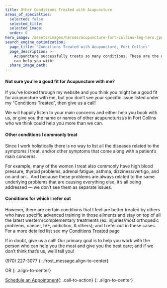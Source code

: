 ```yaml
---
title: Other Conditions Treated with Acupuncture
areas_of_specialties:
  selected: false
  selected_title:
  selected_image:
  order: 0
hero_image: /assets/images/heroes/acupuncture-fort-collins-leg-hero.jpg
search_engine_optimization:
  page_title: 'Conditions Treated with Acupuncture, Fort Collins'
  page_description: >-
    Acupuncture successfully treats so many conditions. These are the ones we
    can help you with!
  share_image_path:
---
```


#### Not sure you’re a good fit for Acupuncture with me?

If you’ve looked through my website and you think you might be a good fit for acupuncture with me, but you don’t see your specific issue listed under my “Conditions Treated”, then give us a call!

We will happily listen to your main concerns and either help you book with us, or give you the name or names of other acupuncturist/s in Fort Collins who we think could help you more than we can.

#### Other conditions I commonly treat

Since I work holistically there is no way to list all the diseases related to the symptoms I treat, and/or other symptoms that come along with a patient’s main concerns.

For example, many of the women I treat also commonly have high blood pressure, thyroid problems, adrenal fatigue, asthma, dizziness/vertigo, and on and on… And because these problems are always related to the same underlying problems that are causing everything else, it’s all being addressed — we don’t see them as separate issues.

#### Conditions for which I refer out

However, there are certain conditions that I feel are better treated by others who have specific advanced training in those ailments and stay on top of all the latest western/complementary treatments (ex: injuries/most orthopedic problems, cancer, IVF, addiction, & others); and I refer out in these cases. For a more detailed list see my [Conditions Treated](/conditions-treated/) page

If in doubt, give us a call! Our primary goal is to help you work with the person who can help you the most and give you the best care; and if we don’t think that’s us, we’ll tell you!

(970) 227-3077
{: .frost_message.align-to-center}

OR
{: .align-to-center}

[Schedule an Appointment](/make-an-appointment/){: .call-to-action}
{: .align-to-center}